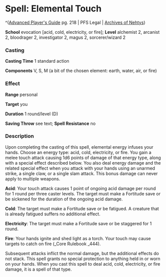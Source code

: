 # Spell: Elemental Touch

^([Advanced Player's Guide][ss-elemental-touch] pg. 218 | PFS Legal | [Archives of Nehtys][sn-elemental-touch])

**School** evocation [acid, cold, electricity, or fire]; **Level** alchemist 2, arcanist 2, bloodrager 2, investigator 2, magus 2, sorcerer/wizard 2

### Casting

**Casting Time** 1 standard action

**Components** V, S, M (a bit of the chosen element: earth, water, air, or fire)

### Effect

**Range** personal

**Target** you

**Duration** 1 round/level (D)

**Saving Throw** see text; **Spell Resistance** no

### Description

Upon completing the casting of this spell, elemental energy infuses your hands. Choose an energy type: acid, cold, electricity, or fire. You gain a melee touch attack causing 1d6 points of damage of that energy type, along with a special effect described below. You also deal energy damage and the related special effect when you attack with your hands using an unarmed strike, a single claw, or a single slam attack. This bonus damage can never apply to multiple weapons.

**Acid**: Your touch attack causes 1 point of ongoing acid damage per round for 1 round per three caster levels. The target must make a Fortitude save or be sickened for the duration of the ongoing acid damage.

**Cold**: The target must make a Fortitude save or be fatigued. A creature that is already fatigued suffers no additional effect.

**Electricity**: The target must make a Fortitude save or be staggered for 1 round.

**Fire**: Your hands ignite and shed light as a torch. Your touch may cause targets to catch on fire (_Core Rulebook _444).

Subsequent attacks inflict the normal damage, but the additional effects do not stack. This spell grants no special protection to anything held in or worn on your hands. When you cast this spell to deal acid, cold, electricity, or fire damage, it is a spell of that type.

[ss-elemental-touch]: http://paizo.com/pathfinderRPG/v57
[sn-elemental-touch]: http://www.archivesofnethys.com/SpellDisplay.aspx?ItemName=Elemental%20Touch